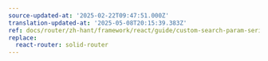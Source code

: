 ```yaml
---
source-updated-at: '2025-02-22T09:47:51.000Z'
translation-updated-at: '2025-05-08T20:15:39.383Z'
ref: docs/router/zh-hant/framework/react/guide/custom-search-param-serialization.md
replace:
  react-router: solid-router
---
```

